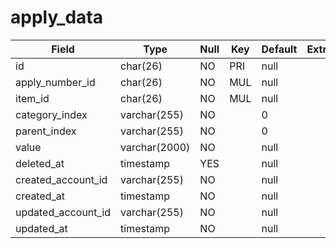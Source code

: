 # apply_data

| Field              | Type          | Null | Key | Default | Extra |
| ------------------ | ------------- | ---- | --- | ------- | ----- |
| id                 | char(26)      | NO   | PRI | null    |       |
| apply_number_id    | char(26)      | NO   | MUL | null    |       |
| item_id            | char(26)      | NO   | MUL | null    |       |
| category_index     | varchar(255)  | NO   |     | 0       |       |
| parent_index       | varchar(255)  | NO   |     | 0       |       |
| value              | varchar(2000) | NO   |     | null    |       |
| deleted_at         | timestamp     | YES  |     | null    |       |
| created_account_id | varchar(255)  | NO   |     | null    |       |
| created_at         | timestamp     | NO   |     | null    |       |
| updated_account_id | varchar(255)  | NO   |     | null    |       |
| updated_at         | timestamp     | NO   |     | null    |       |
